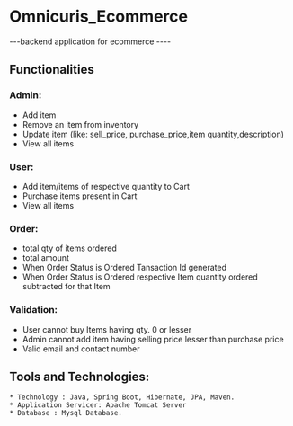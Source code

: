 # Omnicuris_Ecommerce
 ---backend application for ecommerce ----
 ## Functionalities
 ### Admin:
 * Add item 
 * Remove an item from inventory
 * Update item (like: sell_price, purchase_price,item quantity,description)
 * View all items
 
 ### User:
 * Add item/items of respective quantity to Cart
 * Purchase items present in Cart
 * View all items
 
  ### Order:
 * total qty of items ordered 
 * total amount
 * When Order Status is Ordered Tansaction Id generated
 * When Order Status is Ordered respective Item quantity ordered subtracted for that Item 
 
 
 ### Validation:
 * User cannot buy Items having qty. 0 or lesser
 * Admin cannot add item having selling price lesser than purchase price
 * Valid email and contact number
 
 
 ## Tools and Technologies:

    * Technology : Java, Spring Boot, Hibernate, JPA, Maven.
    * Application Servicer: Apache Tomcat Server
    * Database : Mysql Database.
    
 
 
 
      
 
